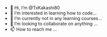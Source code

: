 - 👋 Hi, I’m @TxKakashi80
- 👀 I’m interested in learning how to code...
- 🌱 I’m currently not in any learning courses...
- 💞️ I’m looking to collaborate on anything ...
- 📫 How to reach me ...

<!---
TxKakashi80/TxKakashi80 is a ✨ special ✨ repository because its `README.md` (this file) appears on your GitHub profile.
You can click the Preview link to take a look at your changes.
--->
